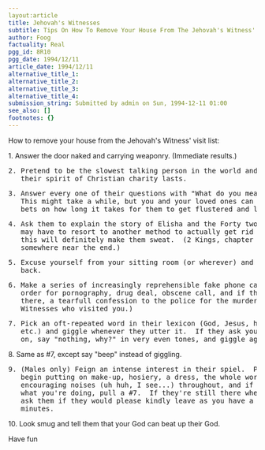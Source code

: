 ```yaml
---
layout:article
title: Jehovah's Witnesses
subtitle: Tips On How To Remove Your House From The Jehovah's Witness' Visit List
author: Foog
factuality: Real
pgg_id: 8R10
pgg_date: 1994/12/11
article_date: 1994/12/11
alternative_title_1: 
alternative_title_2: 
alternative_title_3: 
alternative_title_4: 
submission_string: Submitted by admin on Sun, 1994-12-11 01:00
see_also: []
footnotes: {}
---
```

<div>
<p>How to remove your house from the Jehovah's Witness' visit list:</p>
<p>1. Answer the door naked and carrying weaponry. (Immediate results.)</p>
<pre>
2. Pretend to be the slowest talking person in the world and see how long
   their spirit of Christian charity lasts.
</pre>
<pre>
3. Answer every one of their questions with "What do you mean by that?"
   This might take a while, but you and your loved ones can have fun placing
   bets on how long it takes for them to get flustered and leave.
</pre>
<pre>
4. Ask them to explain the story of Elisha and the Forty two children.  You
   may have to resort to another method to actually get rid of them, but
   this will definitely make them sweat.  (2 Kings, chapter 2, ummm...
   somewhere near the end.)
</pre>
<pre>
5. Excuse yourself from your sitting room (or wherever) and DO NOT come
   back.
</pre>
<pre>
6. Make a series of increasingly reprehensible fake phone calls  (booky,
   order for pornography, drug deal, obscene call, and if they are STILL
   there, a tearfull confession to the police for the murder of the last
   Witnesses who visited you.)
</pre>
<pre>
7. Pick an oft-repeated word in their lexicon (God, Jesus, heaven, it, the
   etc.) and giggle whenever they utter it.  If they ask you what's going
   on, say "nothing, why?" in very even tones, and giggle again.
</pre>
<p>8. Same as #7, except say "beep" instead of giggling.</p>
<pre>
9. (Males only) Feign an intense interest in their spiel.  Part way through,
   begin putting on make-up, hosiery, a dress, the whole works.  Make
   encouraging noises (uh huh, I see...) throughout, and if they ask you
   what you're doing, pull a #7.  If they're still there when you are done,
   ask them if they would please kindly leave as you have a hot date in ten
   minutes.
</pre>
<p>10. Look smug and tell them that your God can beat up their God.</p>
<p>Have fun <!--Amazon_CLS_IM_END--></p>
</div>

